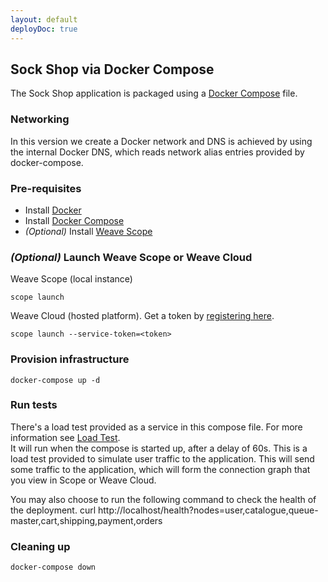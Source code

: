 ```yaml
---
layout: default
deployDoc: true
---
```


## Sock Shop via Docker Compose

The Sock Shop application is packaged using a [Docker Compose](https://docs.docker.com/compose/) file.

### Networking

In this version we create a Docker network and DNS is achieved by using the internal Docker DNS, which reads network alias entries provided by docker-compose.

### Pre-requisites

- Install [Docker](https://www.docker.com/products/overview)
- Install [Docker Compose](https://docs.docker.com/compose/install/)
- *(Optional)* Install [Weave Scope](https://www.weave.works/install-weave-scope/)

### *(Optional)* Launch Weave Scope or Weave Cloud

Weave Scope (local instance)

    scope launch

Weave Cloud (hosted platform). Get a token by [registering here](http://cloud.weave.works/).

    scope launch --service-token=<token>

### Provision infrastructure

<!-- deploy-test-start create-infrastructure -->

    docker-compose up -d 

<!-- deploy-test-end -->

### Run tests

There's a load test provided as a service in this compose file. For more information see [Load Test](#loadtest).  
It will run when the compose is started up, after a delay of 60s. This is a load test provided to simulate user traffic to the application.
This will send some traffic to the application, which will form the connection graph that you view in Scope or Weave Cloud. 

You may also choose to run the following command to check the health of the deployment.
    curl http://localhost/health?nodes=user,catalogue,queue-master,cart,shipping,payment,orders 

<!-- deploy-test-hidden run-tests
    sleep 60

    STATUS=$(curl -s -o output.txt -w "%{http_code}" http://localhost/health?nodes=user,catalogue,queue-master,cart,shipping,payment,orders)

    cat output.txt | jq -C '.'

    if [ $STATUS -ne 200 ]; then
        echo "$(tput setaf 1)DEPLOY FAILED$(tput sgr 0)"
        exit 1
    fi

-->

### Cleaning up

<!-- deploy-test-start destroy-infrastructure -->

    docker-compose down
   
<!-- deploy-test-end -->

<!-- deploy-test-hidden destroy-infrastructure 
    rm output.txt
-->

